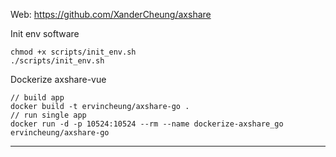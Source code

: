 Web: https://github.com/XanderCheung/axshare

Init env software

    chmod +x scripts/init_env.sh
    ./scripts/init_env.sh

Dockerize axshare-vue

    // build app
    docker build -t ervincheung/axshare-go .
    // run single app
    docker run -d -p 10524:10524 --rm --name dockerize-axshare_go ervincheung/axshare-go
***
